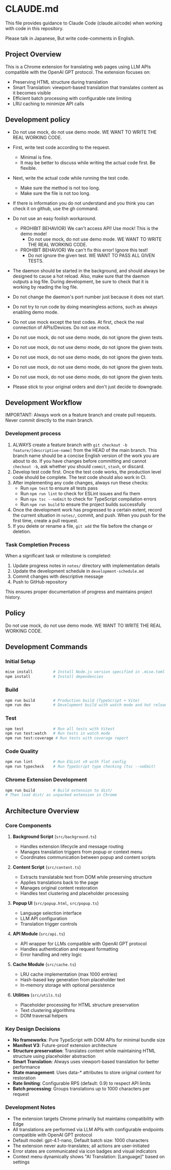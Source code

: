 # CLAUDE.md

This file provides guidance to Claude Code (claude.ai/code) when working with code in this repository.

Please talk in Japanese, But write code-comments in English.

## Project Overview

This is a Chrome extension for translating web pages using LLM APIs compatible with the OpenAI GPT protocol. The extension focuses on:
- Preserving HTML structure during translation
- Smart Translation: viewport-based translation that translates content as it becomes visible
- Efficient batch processing with configurable rate limiting
- LRU caching to minimize API calls

## Development policy

- Do not use mock, do not use demo mode. WE WANT TO WRITE THE REAL WORKING CODE.

- First, write test code according to the request.
  - Minimal is fine.
  - It may be better to discuss while writing the actual code first. Be
    flexible.
- Next, write the actual code while running the test code.
  - Make sure the method is not too long.
  - Make sure the file is not too long.
- If there is information you do not understand and you think you can check it
  on github, use the gh command.

- Do not use an easy foolish workaround.

  - PROHIBIT BEHAVIOR) We can't access API! Use mock! This is the demo mode!
    - Do not use mock, do not use demo mode. WE WANT TO WRITE THE REAL WORKING
      CODE.
  - PROHIBIT BEHAVIOR) We can't fix this error! Ignore this test!
    - Do not ignore the given test. WE WANT TO PASS ALL GIVEN TESTS.

- The daemon should be started in the background, and should always be designed
  to cause a hot reload. Also, make sure that the daemon outputs a log file.
  During development, be sure to check that it is working by reading the log
  file.
- Do not change the daemon's port number just because it does not start.
- Do not try to run code by doing meaningless actions, such as always enabling
  demo mode.
- Do not use mock except the test codes. At first, check the real connection of
  APIs/Devices. Do not use mock.
- Do not use mock, do not use demo mode, do not ignore the given tests.
- Do not use mock, do not use demo mode, do not ignore the given tests.
- Do not use mock, do not use demo mode, do not ignore the given tests.
- Do not use mock, do not use demo mode, do not ignore the given tests.
- Do not use mock, do not use demo mode, do not ignore the given tests.
- Please stick to your original orders and don't just decide to downgrade.

## Development Workflow

IMPORTANT: Always work on a feature branch and create pull requests. Never commit directly to the main branch.

### Development process

1. ALWAYS create a feature branch with `git checkout -b feature/[descriptive-name]` from the HEAD of
   the main branch. This branch name should be a concise English version of the work you are about to do. 
   If you have changes before committing and cannot `checkout -b`, ask whether you should `commit`, `stash`, or discard.
2. Develop test code first. Once the test code works, the production level code
   should be complete. The test code should also work in CI.
3. After implementing any code changes, always run these checks:
   - Run `npm test` to ensure all tests pass
   - Run `npm run lint` to check for ESLint issues and fix them
   - Run `npx tsc --noEmit` to check for TypeScript compilation errors
   - Run `npm run build` to ensure the project builds successfully
4. Once the development work has progressed to a certain extent, record the
   current situation in `notes/`, commit, and push. When you push for the first
   time, create a pull request.
5. If you delete or rename a file, `git add` the file before the change or
   deletion.

### Task Completion Process

When a significant task or milestone is completed:

1. Update progress notes in `notes/` directory with implementation details
2. Update the development schedule in `development-schedule.md`
3. Commit changes with descriptive message
4. Push to GitHub repository

This ensures proper documentation of progress and maintains project history.

## Policy

Do not use mock, do not use demo mode. WE WANT TO WRITE THE REAL WORKING CODE.

## Development Commands

### Initial Setup
```bash
mise install         # Install Node.js version specified in .mise.toml
npm install          # Install dependencies
```

### Build
```bash
npm run build        # Production build (TypeScript + Vite)
npm run dev          # Development build with watch mode and hot reload
```

### Test
```bash
npm test             # Run all tests with Vitest
npm run test:watch   # Run tests in watch mode
npm run test:coverage # Run tests with coverage report
```

### Code Quality
```bash
npm run lint         # Run ESLint v9 with flat config
npm run typecheck    # Run TypeScript type checking (tsc --noEmit)
```

### Chrome Extension Development
```bash
npm run build        # Build extension to dist/
# Then load dist/ as unpacked extension in Chrome
```

## Architecture Overview

### Core Components

1. **Background Script** (`src/background.ts`)
   - Handles extension lifecycle and message routing
   - Manages translation triggers from popup or context menu
   - Coordinates communication between popup and content scripts

2. **Content Script** (`src/content.ts`)
   - Extracts translatable text from DOM while preserving structure
   - Applies translations back to the page
   - Manages original content restoration
   - Handles text clustering and placeholder processing

3. **Popup UI** (`src/popup.html`, `src/popup.ts`)
   - Language selection interface
   - LLM API configuration
   - Translation trigger controls

4. **API Module** (`src/api.ts`)
   - API wrapper for LLMs compatible with OpenAI GPT protocol
   - Handles authentication and request formatting
   - Error handling and retry logic

5. **Cache Module** (`src/cache.ts`)
   - LRU cache implementation (max 1000 entries)
   - Hash-based key generation from placeholder text
   - In-memory storage with optional persistence

6. **Utilities** (`src/utils.ts`)
   - Placeholder processing for HTML structure preservation
   - Text clustering algorithms
   - DOM traversal helpers

### Key Design Decisions

- **No frameworks**: Pure TypeScript with DOM APIs for minimal bundle size
- **Manifest V3**: Future-proof extension architecture  
- **Structure preservation**: Translates content while maintaining HTML structure using placeholder abstraction
- **Smart Translation**: Always uses viewport-based translation for better performance
- **State management**: Uses data-* attributes to store original content for restoration
- **Rate limiting**: Configurable RPS (default: 0.9) to respect API limits
- **Batch processing**: Groups translations up to 1000 characters per request

### Development Notes

- The extension targets Chrome primarily but maintains compatibility with Edge
- All translations are performed via LLM APIs with configurable endpoints compatible with OpenAI GPT protocol
- Default model: gpt-4.1-nano, Default batch size: 1000 characters
- The extension never auto-translates; all actions are user-initiated
- Error states are communicated via icon badges and visual indicators
- Context menu dynamically shows "AI Translation: [Language]" based on settings
